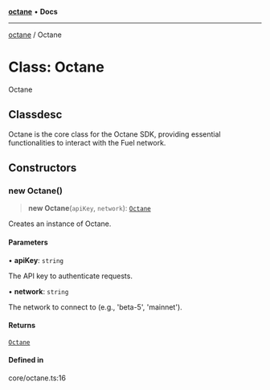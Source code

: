 [**octane**](../README.md) • **Docs**

***

[octane](../README.md) / Octane

# Class: Octane

Octane

## Classdesc

Octane is the core class for the Octane SDK, providing essential functionalities to interact with the Fuel network.

## Constructors

### new Octane()

> **new Octane**(`apiKey`, `network`): [`Octane`](Octane.md)

Creates an instance of Octane.

#### Parameters

• **apiKey**: `string`

The API key to authenticate requests.

• **network**: `string`

The network to connect to (e.g., 'beta-5', 'mainnet').

#### Returns

[`Octane`](Octane.md)

#### Defined in

core/octane.ts:16
